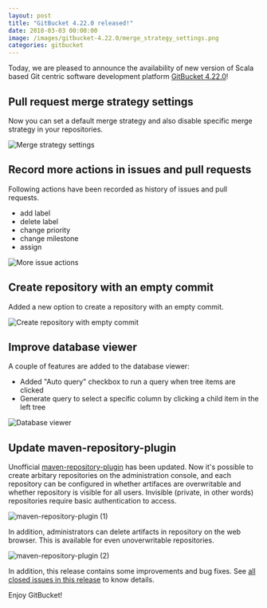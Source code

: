 ```yaml
---
layout: post
title: "GitBucket 4.22.0 released!"
date: 2018-03-03 00:00:00
image: /images/gitbucket-4.22.0/merge_strategy_settings.png
categories: gitbucket
---
```


Today, we are pleased to announce the availability of new version of Scala based Git centric software development platform [GitBucket 4.22.0](https://github.com/gitbucket/gitbucket/releases/tag/4.22.0)!

## Pull request merge strategy settings

Now you can set a default merge strategy and also disable specific merge strategy in your repositories.

![Merge strategy settings]({{site.baseurl}}/images/gitbucket-4.22.0/merge_strategy_settings.png)

## Record more actions in issues and pull requests

Following actions have been recorded as history of issues and pull requests.

- add label
- delete label
- change priority
- change milestone
- assign

![More issue actions]({{site.baseurl}}/images/gitbucket-4.22.0/more_issue_actions.png)

## Create repository with an empty commit

Added a new option to create a repository with an empty commit.

![Create repository with empty commit]({{site.baseurl}}/images/gitbucket-4.22.0/create_repository.png)

## Improve database viewer

A couple of features are added to the database viewer:

- Added "Auto query" checkbox to run a query when tree items are clicked
- Generate query to select a specific column by clicking a child item in the left tree

![Database viewer]({{site.baseurl}}/images/gitbucket-4.22.0/database_viewer.png)

## Update maven-repository-plugin

Unofficial [maven-repository-plugin](https://github.com/takezoe/gitbucket-maven-repository-plugin) has been updated. Now it's possible to create arbitary repositories on the administration console, and each repository can be configured in  whether artifaces are overwritable and whether repository is visible for all users. Invisible (private, in other words) repositories require basic authentication to access.

![maven-repository-plugin (1)]({{site.baseurl}}/images/gitbucket-4.22.0/maven-repository-plugin_1.png)

In addition, administrators can delete artifacts in repository on the web browser. This is available for even unoverwritable repositories.

![maven-repository-plugin (2)]({{site.baseurl}}/images/gitbucket-4.22.0/maven-repository-plugin_2.png)

In addition, this release contains some improvements and bug fixes. See [all closed issues in this release](https://github.com/gitbucket/gitbucket/issues?q=is%3Aclosed+milestone%3A4.22.0) to know details.

Enjoy GitBucket!
